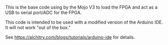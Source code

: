 This is the base code using by the Mojo V3 to load the FPGA and act as a USB to serial port/ADC for the FPGA. 

This code is intended to be used with a modified version of the Arduino IDE. It will not work "out of the box."

See https://alchitry.com/blogs/tutorials/arduino-ide for details.